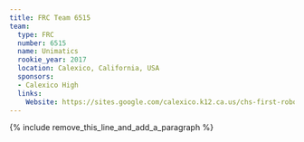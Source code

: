 ```yaml
---
title: FRC Team 6515
team:
  type: FRC
  number: 6515
  name: Unimatics
  rookie_year: 2017
  location: Calexico, California, USA
  sponsors:
  - Calexico High
  links:
    Website: https://sites.google.com/calexico.k12.ca.us/chs-first-robotics
---
```


{% include remove_this_line_and_add_a_paragraph %}